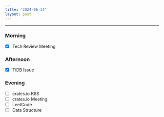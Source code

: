 ```yaml
---
title: '2024-06-14'
layout: post
---
```


---

### Morning

- [x] Tech Review Meeting

### Afternoon

- [x] TiDB Issue

### Evening

- [ ] crates.io K8S
- [ ] crates.io Meeting
- [ ] LeetCode
- [ ] Data Structure
